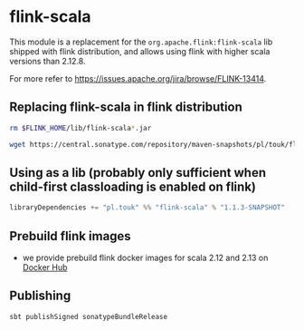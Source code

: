 # flink-scala

This module is a replacement for the `org.apache.flink:flink-scala` lib shipped with flink distribution,
and allows using flink with higher scala versions than 2.12.8.

For more refer to <https://issues.apache.org/jira/browse/FLINK-13414>.

## Replacing flink-scala in flink distribution
```bash
rm $FLINK_HOME/lib/flink-scala*.jar

wget https://central.sonatype.com/repository/maven-snapshots/pl/touk/flink-scala_2.13/1.1.3-SNAPSHOT/flink-scala_2.13-1.1.3-SNAPSHOT-assembly.jar -O $FLINK_HOME/lib/flink-scala_2.13-1.1.3-SNAPSHOT-assembly.jar
```

## Using as a lib (probably only sufficient when child-first classloading is enabled on flink)
```scala
libraryDependencies += "pl.touk" %% "flink-scala" % "1.1.3-SNAPSHOT"
```

## Prebuild flink images
* we provide prebuild flink docker images for scala 2.12 and 2.13 on [Docker Hub](https://hub.docker.com/r/touk/flink)

## Publishing
```
sbt publishSigned sonatypeBundleRelease
```
